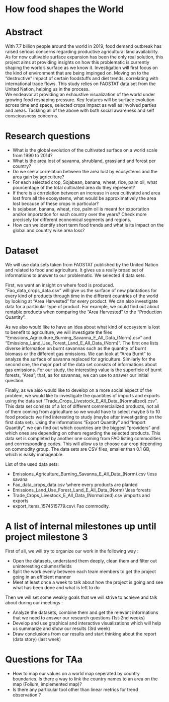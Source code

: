 # How food shapes the World

# Abstract
With 7.7 billion people around the world in 2019, food demand outbreak has raised serious concerns regarding productive agricultural land availability. As for now cultivable surface expansion has been the only real solution, this project aims at providing insights on how this problematic is currently shaping the world’s surface as we know it. 
Investigation will first focus on the kind of environment that are being impinged on. Moving on to the   “destructive” impact of certain foodstuffs and diet trends, correlating with international trade flows. 
This study relies on FAOSTAT data set from the United Nation, helping us in the process.  
We endeavor at providing an exhaustive visualization of the world under growing food reshaping pressure. Key features will be surface evolution across time and space, selected crops impact as well as involved parties and areas. Tackling all of the above with both social awareness and self consciousness concerns.

# Research questions
- What is the global evolution of the cultivated surface on a world scale from 1990 to 2014?
- What is the area lost of savanna, shrubland, grassland and forest per country?
- Do we see a correlation between the area lost by ecosystems and the area gain by agriculture?
- For each selected crop, Sojabean, banana, wheat, rice, palm oil, what pourcentage of the total cultivated area do they represent? 
- If there is a correlation between an increase in area cultivated and area lost from all the ecosystems, what would be approximatively the area lost because of these crops in particular?
- Is sojabean, banana, wheat, rice, palm oil is meant for exportation and/or importation for each country over the years? Check more precisely for different economical segments and regions. 
- How can we identify  short term food trends and what is its impact on the global and country wise area loss?

# Dataset
We will use data sets taken from FAOSTAT published by the United Nation and related to food and agriculture. It gives us a really broad set of informations to answer to our problematic. We selected 4 data sets. 

First, we want an insight on where food is produced. “Fao_data_crops_data.csv” will give us the surface of new plantations for every kind of products through time in the different countries of the world by looking at “Area Harvested” for every product. We can also investigate data for a particular type of product. For example, we could find out about rentable products when comparing the “Area Harvested” to the “Production Quantity”. 

As we also would like to have an idea about what kind of ecosystem is lost to benefit to agriculture, we will investigate the files “Emissions_Agriculture_Burning_Savanna_E_All_Data_(Norm).csv” and “Emissions_Land_Use_Forest_Land_E_All_Data_(Norm)”. The first one lists diverse information on burnt savannas such as the quantity of burnt biomass or the different gas emissions. We can look at “Area Burnt” to analyze the surface of savanna replaced for agriculture. Similarly for the second one, the major part of the data set consists of informations about gas emissions. For our study, the interesting value is the superficie of burnt forests, “Area”, that, as for savannas, we can use to answer our initial question. 

Finally, as we also would like to develop on a more social aspect of the problem, we would like to investigate the quantities of imports and exports using the data set “Trade_Crops_Livestock_E_All_Data_(Normalized).csv”. This data set consists of a lot of different commercialized products, not all of them coming from agriculture so we would have to select maybe 5 to 10 food products we find interesting to study (maybe after investigating on the first data set). Using the informations “Export Quantity” and “Import Quantity”, we can find out which countries are the biggest “providers” and which ones are depending on others regarding the selected products. 
This data set is completed by another one coming from FAO listing commodities and corrresponding codes. This will allow us to choose our crop  depending on commodity group.
The data sets are CSV files, smaller than 0.1 GB, which is easily manageable. 


List of the used data sets: 
- Emissions_Agriculture_Burning_Savanna_E_All_Data_(Norm).csv \\less savana 
- Fao_data_crops_data.csv \\where every products are planted
- Emissions_Land_Use_Forest_Land_E_All_Data_(Norm) \\less forests 
- Trade_Crops_Livestock_E_All_Data_(Normalized).csv \\imports and exports 
- export_items_1574515779.csv\\ Fao commodity. 


# A list of internal milestones up until project milestone 3
First of all, we will try to organize our work in the following way :
- Open the datasets, understand them deeply, clean them and filter out uninteresting columns/fields
- Split the work evenly between each team members to get the project going in an efficient manner
- Meet at least once a week to talk about how the project is going and see what has been done and what is left to do

Then we will set some weakly goals that we will strive to achieve and talk about during our meetings :
- Analyze the datasets, combine them and get the relevant informations that we need to answer our research questions (1st-2nd weeks)
- Develop and use graphical and interactive visualizations which will help us summarize and show our results (3rd week)
- Draw conclusions from our results and start thinking about the report (data story) (last week)

# Questions for TAa
- How to map our values on a world map seperated by country boundaries. Is there a way to link the country names to an area on the map (Folium, implemented map)? 
- Is there any particular tool other than linear metrics for trend observation ? 

